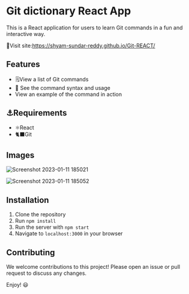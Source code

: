 # Git dictionary React App

This is a React application for users to learn Git commands in a fun and interactive way.

👀Visit site:https://shyam-sundar-reddy.github.io/Git-REACT/

## Features

- 🗒️View a list of Git commands
- 📔 See the command syntax and usage
- View an example of the command in action
 

##  ⚓Requirements

- ⚛️React
- 🐈‍⬛Git


## Images 

![Screenshot 2023-01-11 185021](https://user-images.githubusercontent.com/106895012/211816913-f31b33a0-575c-4437-9937-45b66ae45af7.png)

![Screenshot 2023-01-11 185052](https://user-images.githubusercontent.com/106895012/211817000-7fb8b8ae-e8bc-46fc-924a-71c91f473922.png)



## Installation

1. Clone the repository
2. Run `npm install`
3. Run the server with `npm start`
4. Navigate to `localhost:3000` in your browser

## Contributing

We welcome contributions to this project! Please open an issue or pull request to discuss any changes.

Enjoy! :smiley:
